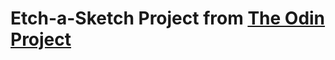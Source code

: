 # Etch-a-Sketch Project from <a href="https://www.theodinproject.com/lessons/etch-a-sketch-project">The Odin Project</a>
